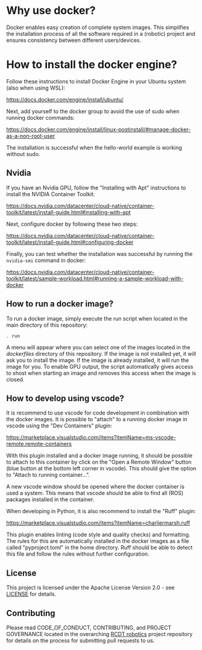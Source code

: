 <!--
SPDX-FileCopyrightText: Alliander N. V.

SPDX-License-Identifier: Apache-2.0
-->

# Why use docker?

Docker enables easy creation of complete system images. This simplifies the installation process of all the software required in a (robotic) project and ensures consistency between different users/devices.

# How to install the docker engine?

Follow these instructions to install Docker Engine in your Ubuntu system (also when using WSL):

<https://docs.docker.com/engine/install/ubuntu/>

Next, add yourself to the docker group to avoid the use of sudo when running docker commands:

<https://docs.docker.com/engine/install/linux-postinstall/#manage-docker-as-a-non-root-user>

The installation is successful when the hello-world example is working without sudo.

## Nvidia

If you have an Nvidia GPU, follow the "Installing with Apt" instructions to install the NVIDIA Container Toolkit:

<https://docs.nvidia.com/datacenter/cloud-native/container-toolkit/latest/install-guide.html#installing-with-apt>

Next, configure docker by following these two steps:

<https://docs.nvidia.com/datacenter/cloud-native/container-toolkit/latest/install-guide.html#configuring-docker>

Finally, you can test whether the installation was successful by running the `nvidia-smi` command in docker:

<https://docs.nvidia.com/datacenter/cloud-native/container-toolkit/latest/sample-workload.html#running-a-sample-workload-with-docker>

## How to run a docker image?

To run a docker image, simply execute the run script when located in the main directory of this repository:

`. run`

A menu will appear where you can select one of the images located in the *dockerfiles* directory of this repository. If the image is not installed yet, it will ask you to install the image. If the image is already installed, it will run the image for you. To enable GPU output, the script automatically gives access to xhost when starting an image and removes this access when the image is closed.

## How to develop using vscode?

It is recommend to use vscode for code development in combination with the docker images. It is possible to "attach" to a running docker image in vscode using the "Dev Containers" plugin:

<https://marketplace.visualstudio.com/items?itemName=ms-vscode-remote.remote-containers>

With this plugin installed and a docker image running, it should be possible to attach to this container by click on the "Open a Remote Window" button (blue button at the bottom left corner in vscode). This should give the option to "Attach to running container...".

A new vscode window should be opened where the docker container is used a system. This means that vscode should be able to find all (ROS) packages installed in the container.

When developing in Python, it is also recommend to install the "Ruff" plugin:

<https://marketplace.visualstudio.com/items?itemName=charliermarsh.ruff>

This plugin enables linting (code style and quality checks) and formatting. The rules for this are automatically installed in the docker images as a file called "pyproject.toml" in the home directory. Ruff should be able to detect this file and follow the rules without further configuration.

## License

This project is licensed under the Apache License Version 2.0 - see [LICENSE](LICENSE) for details.

## Contributing

Please read CODE_OF_CONDUCT, CONTRIBUTING, and PROJECT GOVERNANCE located in the overarching [RCDT robotics](https://github.com/alliander-opensource/rcdt_robotics) project repository for details on the process for submitting pull requests to us.

